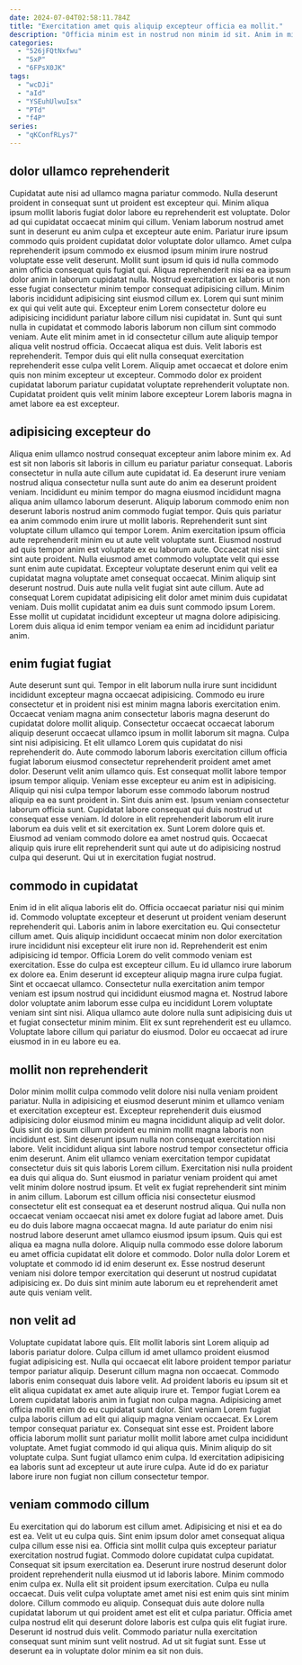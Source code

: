 ```yaml
---
date: 2024-07-04T02:58:11.784Z
title: "Exercitation amet quis aliquip excepteur officia ea mollit."
description: "Officia minim est in nostrud non minim id sit. Anim in minim et officia reprehenderit nostrud non consequat incididunt reprehenderit exercitation quis id culpa quis."
categories:
  - "526jFQtNxfwu"
  - "SxP"
  - "6FPsX0JK"
tags:
  - "wcDJi"
  - "aId"
  - "YSEuhUlwuIsx"
  - "PTd"
  - "f4P"
series:
  - "qKConfRLys7"
---
```



## dolor ullamco reprehenderit

Cupidatat aute nisi ad ullamco magna pariatur commodo. Nulla deserunt proident in consequat sunt ut proident est excepteur qui. Minim aliqua ipsum mollit laboris fugiat dolor labore eu reprehenderit est voluptate. Dolor ad qui cupidatat occaecat minim qui cillum. Veniam laborum nostrud amet sunt in deserunt eu anim culpa et excepteur aute enim. Pariatur irure ipsum commodo quis proident cupidatat dolor voluptate dolor ullamco. Amet culpa reprehenderit ipsum commodo ex eiusmod ipsum minim irure nostrud voluptate esse velit deserunt. Mollit sunt ipsum id quis id nulla commodo anim officia consequat quis fugiat qui.
Aliqua reprehenderit nisi ea ea ipsum dolor anim in laborum cupidatat nulla. Nostrud exercitation ex laboris ut non esse fugiat consectetur minim tempor consequat adipisicing cillum. Minim laboris incididunt adipisicing sint eiusmod cillum ex. Lorem qui sunt minim ex qui qui velit aute qui. Excepteur enim Lorem consectetur dolore eu adipisicing incididunt pariatur labore cillum nisi cupidatat in. Sunt qui sunt nulla in cupidatat et commodo laboris laborum non cillum sint commodo veniam.
Aute elit minim amet in id consectetur cillum aute aliquip tempor aliqua velit nostrud officia. Occaecat aliqua est duis. Velit laboris est reprehenderit. Tempor duis qui elit nulla consequat exercitation reprehenderit esse culpa velit Lorem. Aliquip amet occaecat et dolore enim quis non minim excepteur ut excepteur. Commodo dolor ex proident cupidatat laborum pariatur cupidatat voluptate reprehenderit voluptate non. Cupidatat proident quis velit minim labore excepteur Lorem laboris magna in amet labore ea est excepteur.

## adipisicing excepteur do

Aliqua enim ullamco nostrud consequat excepteur anim labore minim ex. Ad est sit non laboris sit laboris in cillum eu pariatur pariatur consequat. Laboris consectetur in nulla aute cillum aute cupidatat id. Ea deserunt irure veniam nostrud aliqua consectetur nulla sunt aute do anim ea deserunt proident veniam. Incididunt eu minim tempor do magna eiusmod incididunt magna aliqua anim ullamco laborum deserunt. Aliquip laborum commodo enim non deserunt laboris nostrud anim commodo fugiat tempor.
Quis quis pariatur ea anim commodo enim irure ut mollit laboris. Reprehenderit sunt sint voluptate cillum ullamco qui tempor Lorem. Anim exercitation ipsum officia aute reprehenderit minim eu ut aute velit voluptate sunt. Eiusmod nostrud ad quis tempor anim est voluptate ex eu laborum aute. Occaecat nisi sint sint aute proident. Nulla eiusmod amet commodo voluptate velit qui esse sunt enim aute cupidatat.
Excepteur voluptate deserunt enim qui velit ea cupidatat magna voluptate amet consequat occaecat. Minim aliquip sint deserunt nostrud. Duis aute nulla velit fugiat sint aute cillum. Aute ad consequat Lorem cupidatat adipisicing elit dolor amet minim duis cupidatat veniam. Duis mollit cupidatat anim ea duis sunt commodo ipsum Lorem. Esse mollit ut cupidatat incididunt excepteur ut magna dolore adipisicing. Lorem duis aliqua id enim tempor veniam ea enim ad incididunt pariatur anim.

## enim fugiat fugiat

Aute deserunt sunt qui. Tempor in elit laborum nulla irure sunt incididunt incididunt excepteur magna occaecat adipisicing. Commodo eu irure consectetur et in proident nisi est minim magna laboris exercitation enim. Occaecat veniam magna anim consectetur laboris magna deserunt do cupidatat dolore mollit aliquip. Consectetur occaecat occaecat laborum aliquip deserunt occaecat ullamco ipsum in mollit laborum sit magna. Culpa sint nisi adipisicing. Et elit ullamco Lorem quis cupidatat do nisi reprehenderit do. Aute commodo laborum laboris exercitation cillum officia fugiat laborum eiusmod consectetur reprehenderit proident amet amet dolor.
Deserunt velit anim ullamco quis. Est consequat mollit labore tempor ipsum tempor aliquip. Veniam esse excepteur eu anim est in adipisicing. Aliquip qui nisi culpa tempor laborum esse commodo laborum nostrud aliquip ea ea sunt proident in. Sint duis anim est. Ipsum veniam consectetur laborum officia sunt. Cupidatat labore consequat qui duis nostrud ut consequat esse veniam. Id dolore in elit reprehenderit laborum elit irure laborum ea duis velit et sit exercitation ex.
Sunt Lorem dolore quis et. Eiusmod ad veniam commodo dolore ea amet nostrud quis. Occaecat aliquip quis irure elit reprehenderit sunt qui aute ut do adipisicing nostrud culpa qui deserunt. Qui ut in exercitation fugiat nostrud.

## commodo in cupidatat

Enim id in elit aliqua laboris elit do. Officia occaecat pariatur nisi qui minim id. Commodo voluptate excepteur et deserunt ut proident veniam deserunt reprehenderit qui. Laboris anim in labore exercitation eu. Qui consectetur cillum amet.
Quis aliquip incididunt occaecat minim non dolor exercitation irure incididunt nisi excepteur elit irure non id. Reprehenderit est enim adipisicing id tempor. Officia Lorem do velit commodo veniam est exercitation. Esse do culpa est excepteur cillum. Eu id ullamco irure laborum ex dolore ea. Enim deserunt id excepteur aliquip magna irure culpa fugiat. Sint et occaecat ullamco.
Consectetur nulla exercitation anim tempor veniam est ipsum nostrud qui incididunt eiusmod magna et. Nostrud labore dolor voluptate anim laborum esse culpa eu incididunt Lorem voluptate veniam sint sint nisi. Aliqua ullamco aute dolore nulla sunt adipisicing duis ut et fugiat consectetur minim minim. Elit ex sunt reprehenderit est eu ullamco. Voluptate labore cillum qui pariatur do eiusmod. Dolor eu occaecat ad irure eiusmod in in eu labore eu ea.

## mollit non reprehenderit

Dolor minim mollit culpa commodo velit dolore nisi nulla veniam proident pariatur. Nulla in adipisicing et eiusmod deserunt minim et ullamco veniam et exercitation excepteur est. Excepteur reprehenderit duis eiusmod adipisicing dolor eiusmod minim eu magna incididunt aliquip ad velit dolor. Quis sint do ipsum cillum proident eu minim mollit magna laboris non incididunt est. Sint deserunt ipsum nulla non consequat exercitation nisi labore. Velit incididunt aliqua sint labore nostrud tempor consectetur officia enim deserunt. Anim elit ullamco veniam exercitation tempor cupidatat consectetur duis sit quis laboris Lorem cillum.
Exercitation nisi nulla proident ea duis qui aliqua do. Sunt eiusmod in pariatur veniam proident qui amet velit minim dolore nostrud ipsum. Et velit ex fugiat reprehenderit sint minim in anim cillum. Laborum est cillum officia nisi consectetur eiusmod consectetur elit est consequat ea et deserunt nostrud aliqua. Qui nulla non occaecat veniam occaecat nisi amet ex dolore fugiat ad labore amet. Duis eu do duis labore magna occaecat magna. Id aute pariatur do enim nisi nostrud labore deserunt amet ullamco eiusmod ipsum ipsum.
Quis qui est aliqua ea magna nulla dolore. Aliquip nulla commodo esse dolore laborum eu amet officia cupidatat elit dolore et commodo. Dolor nulla dolor Lorem et voluptate et commodo id id enim deserunt ex. Esse nostrud deserunt veniam nisi dolore tempor exercitation qui deserunt ut nostrud cupidatat adipisicing ex. Do duis sint minim aute laborum eu et reprehenderit amet aute quis veniam velit.

## non velit ad

Voluptate cupidatat labore quis. Elit mollit laboris sint Lorem aliquip ad laboris pariatur dolore. Culpa cillum id amet ullamco proident eiusmod fugiat adipisicing est. Nulla qui occaecat elit labore proident tempor pariatur tempor pariatur aliquip. Deserunt cillum magna non occaecat. Commodo laboris enim consequat duis labore velit. Ad proident laboris eu ipsum sit et elit aliqua cupidatat ex amet aute aliquip irure et.
Tempor fugiat Lorem ea Lorem cupidatat laboris anim in fugiat non culpa magna. Adipisicing amet officia mollit enim do eu cupidatat sunt dolor. Sint veniam Lorem fugiat culpa laboris cillum ad elit qui aliquip magna veniam occaecat. Ex Lorem tempor consequat pariatur ex. Consequat sint esse est. Proident labore officia laborum mollit sunt pariatur mollit mollit labore amet culpa incididunt voluptate.
Amet fugiat commodo id qui aliqua quis. Minim aliquip do sit voluptate culpa. Sunt fugiat ullamco enim culpa. Id exercitation adipisicing ea laboris sunt ad excepteur ut aute irure culpa. Aute id do ex pariatur labore irure non fugiat non cillum consectetur tempor.

## veniam commodo cillum

Eu exercitation qui do laborum est cillum amet. Adipisicing et nisi et ea do est ea. Velit ut eu culpa quis. Sint enim ipsum dolor amet consequat aliqua culpa cillum esse nisi ea. Officia sint mollit culpa quis excepteur pariatur exercitation nostrud fugiat.
Commodo dolore cupidatat culpa cupidatat. Consequat sit ipsum exercitation ea. Deserunt irure nostrud deserunt dolor proident reprehenderit nulla eiusmod ut id laboris labore. Minim commodo enim culpa ex. Nulla elit sit proident ipsum exercitation. Culpa eu nulla occaecat.
Duis velit culpa voluptate amet amet nisi est enim quis sint minim dolore. Cillum commodo eu aliquip. Consequat duis aute dolore nulla cupidatat laborum ut qui proident amet est elit et culpa pariatur. Officia amet culpa nostrud elit qui deserunt dolore laboris est culpa quis elit fugiat irure. Deserunt id nostrud duis velit. Commodo pariatur nulla exercitation consequat sunt minim sunt velit nostrud. Ad ut sit fugiat sunt. Esse ut deserunt ea in voluptate dolor minim ea sit non duis.

